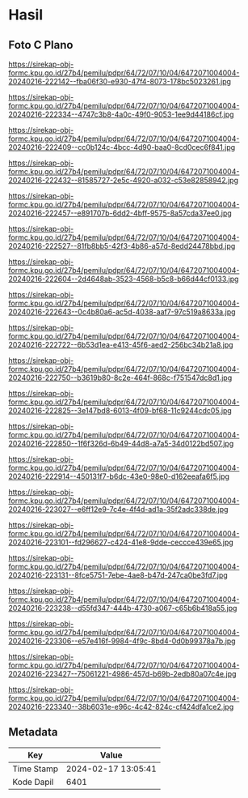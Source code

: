 # Hasil

## Foto C Plano

https://sirekap-obj-formc.kpu.go.id/27b4/pemilu/pdpr/64/72/07/10/04/6472071004004-20240216-222142--fba06f30-e930-47f4-8073-178bc5023261.jpg

https://sirekap-obj-formc.kpu.go.id/27b4/pemilu/pdpr/64/72/07/10/04/6472071004004-20240216-222334--4747c3b8-4a0c-49f0-9053-1ee9d44186cf.jpg

https://sirekap-obj-formc.kpu.go.id/27b4/pemilu/pdpr/64/72/07/10/04/6472071004004-20240216-222409--cc0b124c-4bcc-4d90-baa0-8cd0cec6f841.jpg

https://sirekap-obj-formc.kpu.go.id/27b4/pemilu/pdpr/64/72/07/10/04/6472071004004-20240216-222432--81585727-2e5c-4920-a032-c53e82858942.jpg

https://sirekap-obj-formc.kpu.go.id/27b4/pemilu/pdpr/64/72/07/10/04/6472071004004-20240216-222457--e891707b-6dd2-4bff-9575-8a57cda37ee0.jpg

https://sirekap-obj-formc.kpu.go.id/27b4/pemilu/pdpr/64/72/07/10/04/6472071004004-20240216-222527--81fb8bb5-42f3-4b86-a57d-8edd24478bbd.jpg

https://sirekap-obj-formc.kpu.go.id/27b4/pemilu/pdpr/64/72/07/10/04/6472071004004-20240216-222604--2d4648ab-3523-4568-b5c8-b66d44cf0133.jpg

https://sirekap-obj-formc.kpu.go.id/27b4/pemilu/pdpr/64/72/07/10/04/6472071004004-20240216-222643--0c4b80a6-ac5d-4038-aaf7-97c519a8633a.jpg

https://sirekap-obj-formc.kpu.go.id/27b4/pemilu/pdpr/64/72/07/10/04/6472071004004-20240216-222722--6b53d1ea-e413-45f6-aed2-256bc34b21a8.jpg

https://sirekap-obj-formc.kpu.go.id/27b4/pemilu/pdpr/64/72/07/10/04/6472071004004-20240216-222750--b3619b80-8c2e-464f-868c-f751547dc8d1.jpg

https://sirekap-obj-formc.kpu.go.id/27b4/pemilu/pdpr/64/72/07/10/04/6472071004004-20240216-222825--3e147bd8-6013-4f09-bf68-11c9244cdc05.jpg

https://sirekap-obj-formc.kpu.go.id/27b4/pemilu/pdpr/64/72/07/10/04/6472071004004-20240216-222850--1f6f326d-6b49-44d8-a7a5-34d0122bd507.jpg

https://sirekap-obj-formc.kpu.go.id/27b4/pemilu/pdpr/64/72/07/10/04/6472071004004-20240216-222914--450131f7-b6dc-43e0-98e0-d162eeafa6f5.jpg

https://sirekap-obj-formc.kpu.go.id/27b4/pemilu/pdpr/64/72/07/10/04/6472071004004-20240216-223027--e6ff12e9-7c4e-4f4d-ad1a-35f2adc338de.jpg

https://sirekap-obj-formc.kpu.go.id/27b4/pemilu/pdpr/64/72/07/10/04/6472071004004-20240216-223101--fd296627-c424-41e8-9dde-ceccce439e65.jpg

https://sirekap-obj-formc.kpu.go.id/27b4/pemilu/pdpr/64/72/07/10/04/6472071004004-20240216-223131--8fce5751-7ebe-4ae8-b47d-247ca0be3fd7.jpg

https://sirekap-obj-formc.kpu.go.id/27b4/pemilu/pdpr/64/72/07/10/04/6472071004004-20240216-223238--d55fd347-444b-4730-a067-c65b6b418a55.jpg

https://sirekap-obj-formc.kpu.go.id/27b4/pemilu/pdpr/64/72/07/10/04/6472071004004-20240216-223306--e57e416f-9984-4f9c-8bd4-0d0b99378a7b.jpg

https://sirekap-obj-formc.kpu.go.id/27b4/pemilu/pdpr/64/72/07/10/04/6472071004004-20240216-223427--75061221-4986-457d-b69b-2edb80a07c4e.jpg

https://sirekap-obj-formc.kpu.go.id/27b4/pemilu/pdpr/64/72/07/10/04/6472071004004-20240216-223340--38b6031e-e96c-4c42-824c-cf424dfa1ce2.jpg


## Metadata

| Key        | Value               |
| ---------- | ------------------- |
| Time Stamp | 2024-02-17 13:05:41 |
| Kode Dapil | 6401                |



